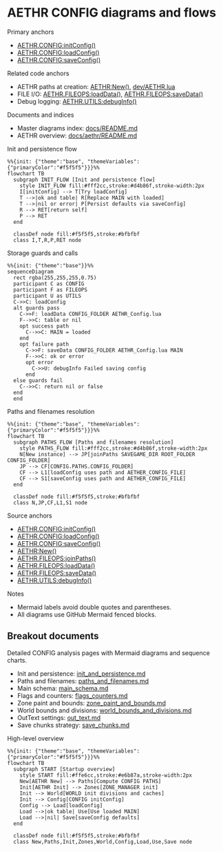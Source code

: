 # AETHR CONFIG diagrams and flows

Primary anchors
- [AETHR.CONFIG:initConfig()](../../dev/CONFIG_.lua:364)
- [AETHR.CONFIG:loadConfig()](../../dev/CONFIG_.lua:380)
- [AETHR.CONFIG:saveConfig()](../../dev/CONFIG_.lua:404)

Related code anchors
- AETHR paths at creation: [AETHR:New()](../../dev/AETHR.lua:65), [dev/AETHR.lua](../../dev/AETHR.lua:125)
- FILE I/O: [AETHR.FILEOPS:loadData()](../../dev/FILEOPS_.lua:173), [AETHR.FILEOPS:saveData()](../../dev/FILEOPS_.lua:155)
- Debug logging: [AETHR.UTILS:debugInfo()](../../dev/UTILS.lua:79)

Documents and indices
- Master diagrams index: [docs/README.md](../README.md)
- AETHR overview: [docs/aethr/README.md](../aethr/README.md)

Init and persistence flow

```mermaid
%%{init: {"theme":"base", "themeVariables":{"primaryColor":"#f5f5f5"}}}%%
flowchart TB
  subgraph INIT_FLOW [Init and persistence flow]
    style INIT_FLOW fill:#fff2cc,stroke:#d4b86f,stroke-width:2px
    I[initConfig] --> T[Try loadConfig]
    T -->|ok and table| R[Replace MAIN with loaded]
    T -->|nil or error| P[Persist defaults via saveConfig]
    R --> RET[return self]
    P --> RET
  end

  classDef node fill:#f5f5f5,stroke:#bfbfbf
  class I,T,R,P,RET node
```

Storage guards and calls

```mermaid
%%{init: {"theme":"base"}}%%
sequenceDiagram
  rect rgba(255,255,255,0.75)
  participant C as CONFIG
  participant F as FILEOPS
  participant U as UTILS
  C->>C: loadConfig
  alt guards pass
    C->>F: loadData CONFIG_FOLDER AETHR_Config.lua
    F-->>C: table or nil
    opt success path
      C-->>C: MAIN = loaded
    end
    opt failure path
      C->>F: saveData CONFIG_FOLDER AETHR_Config.lua MAIN
      F-->>C: ok or error
      opt error
        C->>U: debugInfo Failed saving config
      end
  else guards fail
    C-->>C: return nil or false
  end
  end
```

Paths and filenames resolution

```mermaid
%%{init: {"theme":"base", "themeVariables":{"primaryColor":"#f5f5f5"}}}%%
flowchart TB
  subgraph PATHS_FLOW [Paths and filenames resolution]
    style PATHS_FLOW fill:#fff2cc,stroke:#d4b86f,stroke-width:2px
    N[New instance] --> JP[joinPaths SAVEGAME_DIR ROOT_FOLDER CONFIG_FOLDER]
    JP --> CF[CONFIG.PATHS.CONFIG_FOLDER]
    CF --> L1[loadConfig uses path and AETHER_CONFIG_FILE]
    CF --> S1[saveConfig uses path and AETHER_CONFIG_FILE]
  end

  classDef node fill:#f5f5f5,stroke:#bfbfbf
  class N,JP,CF,L1,S1 node
```

Source anchors
- [AETHR.CONFIG:initConfig()](../../dev/CONFIG_.lua:364)
- [AETHR.CONFIG:loadConfig()](../../dev/CONFIG_.lua:380)
- [AETHR.CONFIG:saveConfig()](../../dev/CONFIG_.lua:404)
- [AETHR:New()](../../dev/AETHR.lua:65)
- [AETHR.FILEOPS:joinPaths()](../../dev/FILEOPS_.lua:37)
- [AETHR.FILEOPS:loadData()](../../dev/FILEOPS_.lua:173)
- [AETHR.FILEOPS:saveData()](../../dev/FILEOPS_.lua:155)
- [AETHR.UTILS:debugInfo()](../../dev/UTILS.lua:79)

Notes
- Mermaid labels avoid double quotes and parentheses.
- All diagrams use GitHub Mermaid fenced blocks.
## Breakout documents

Detailed CONFIG analysis pages with Mermaid diagrams and sequence charts.

- Init and persistence: [init_and_persistence.md](./init_and_persistence.md)
- Paths and filenames: [paths_and_filenames.md](./paths_and_filenames.md)
- Main schema: [main_schema.md](./main_schema.md)
- Flags and counters: [flags_counters.md](./flags_counters.md)
- Zone paint and bounds: [zone_paint_and_bounds.md](./zone_paint_and_bounds.md)
- World bounds and divisions: [world_bounds_and_divisions.md](./world_bounds_and_divisions.md)
- OutText settings: [out_text.md](./out_text.md)
- Save chunks strategy: [save_chunks.md](./save_chunks.md)

High-level overview

```mermaid
%%{init: {"theme":"base", "themeVariables":{"primaryColor":"#f5f5f5"}}}%%
flowchart TB
  subgraph START [Startup overview]
    style START fill:#ffe6cc,stroke:#e6b87a,stroke-width:2px
    New[AETHR New] --> Paths[Compute CONFIG PATHS]
    Init[AETHR Init] --> Zones[ZONE_MANAGER init]
    Init --> World[WORLD init divisions and caches]
    Init --> Config[CONFIG initConfig]
    Config --> Load[loadConfig]
    Load -->|ok table| Use[Use loaded MAIN]
    Load -->|nil| Save[saveConfig defaults]
  end

  classDef node fill:#f5f5f5,stroke:#bfbfbf
  class New,Paths,Init,Zones,World,Config,Load,Use,Save node
```